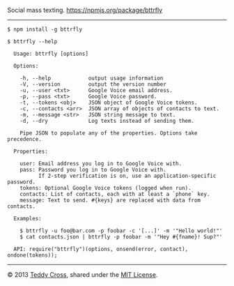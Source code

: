 Social mass texting. https://npmjs.org/package/bttrfly

---

	$ npm install -g bttrfly
	
	$ bttrfly --help
	
	  Usage: bttrfly [options]

	  Options:

	    -h, --help            output usage information
	    -V, --version         output the version number
	    -u, --user <txt>      Google Voice email address.
	    -p, --pass <txt>      Google Voice password.
	    -t, --tokens <obj>    JSON object of Google Voice tokens.
	    -c, --contacts <arr>  JSON array of objects of contacts to text.
	    -m, --message <str>   JSON string message to text.
	    -d, --dry             Log texts instead of sending them.

	    Pipe JSON to populate any of the properties. Options take precedence.

	  Properties:

	    user: Email address you log in to Google Voice with.
	    pass: Password you log in to Google Voice with.
	          If 2-step verification is on, use an application-specific password.
	    tokens: Optional Google Voice tokens (logged when run).
	    contacts: List of contacts, each with at least a `phone` key.
	    message: Text to send. #{keys} are replaced with data from contacts.

	  Examples:

	    $ bttrfly -u foo@bar.com -p foobar -c '[...]' -m '"Hello world!"'
	    $ cat contacts.json | bttrfly -p foobar -m '"Hey #{fname}! Sup?"'

	  API: require("bttrfly")(options, onsend(error, contact), ondone(tokens));

---

© 2013 [Teddy Cross](http://tkaz.ec), shared under the [MIT License](http://www.opensource.org/licenses/MIT).